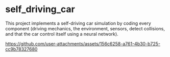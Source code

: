 # self_driving_car

This project implements a self-driving car simulation by coding every component (driving mechanics, the environment, sensors, detect collisions, and that the car control itself using a neural network).

https://github.com/user-attachments/assets/156c6258-a761-4b30-b725-cc9b78327680

